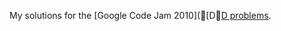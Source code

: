 My solutions for the [Google Code Jam 2010]([D[D problems](http://code.google.com/codejam/contests.html).
